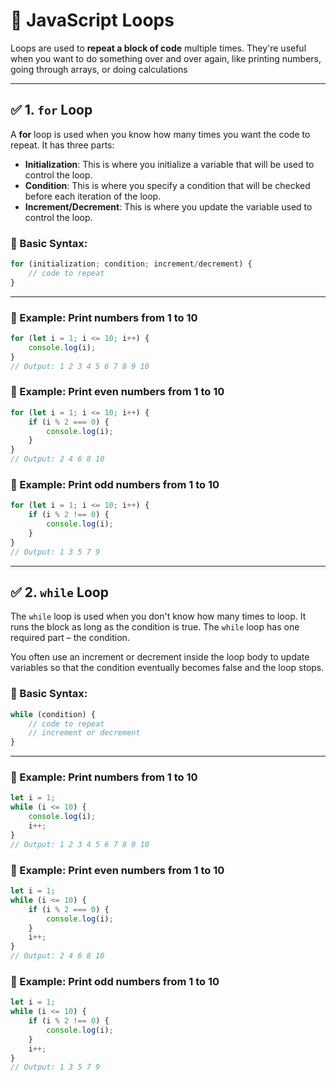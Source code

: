 # 📘 JavaScript Loops
Loops are used to **repeat a block of code** multiple times. They're useful when you want to do something over and over again, like printing numbers, going through arrays, or doing calculations

---
## ✅ 1. ``for`` Loop
A **for** loop is used when you know how many times you want the code to repeat. It has three parts:

- **Initialization**: This is where you initialize a variable that will be used to control the loop.
- **Condition**: This is where you specify a condition that will be checked before each iteration of the loop.
- **Increment/Decrement**: This is where you update the variable used to control the loop.
### 📝 Basic Syntax:

```javascript
for (initialization; condition; increment/decrement) {
    // code to repeat
}
```
---
### 🧪 Example: Print numbers from 1 to 10
```javascript
for (let i = 1; i <= 10; i++) {
    console.log(i);
}
// Output: 1 2 3 4 5 6 7 8 9 10
```

### 🧪 Example: Print even numbers from 1 to 10
```javascript
for (let i = 1; i <= 10; i++) {
    if (i % 2 === 0) {
        console.log(i);
    }
}
// Output: 2 4 6 8 10
```
### 🧪 Example: Print odd numbers from 1 to 10
```javascript
for (let i = 1; i <= 10; i++) {
    if (i % 2 !== 0) {
        console.log(i);
    }
}
// Output: 1 3 5 7 9
```
---
## ✅ 2. ``while`` Loop
The ``while`` loop is used when you don't know how many times to loop. It runs the block as long as the condition is true. The ``while`` loop has one required part – the condition.

You often use an increment or decrement inside the loop body to update variables so that the condition eventually becomes false and the loop stops.
### 📝 Basic Syntax:

```javascript
while (condition) {
    // code to repeat
    // increment or decrement
}
```
---
### 🧪 Example: Print numbers from 1 to 10
```javascript
let i = 1;
while (i <= 10) {
    console.log(i);
    i++;
}
// Output: 1 2 3 4 5 6 7 8 9 10
```
### 🧪 Example: Print even numbers from 1 to 10
```javascript
let i = 1;
while (i <= 10) {
    if (i % 2 === 0) {
        console.log(i);
    }
    i++;
}
// Output: 2 4 6 8 10
```
### 🧪 Example: Print odd numbers from 1 to 10
```javascript
let i = 1;
while (i <= 10) {
    if (i % 2 !== 0) {
        console.log(i);
    }
    i++;
}
// Output: 1 3 5 7 9
```